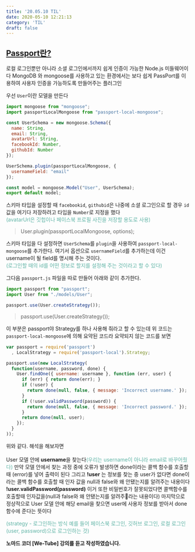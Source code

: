 ```yaml
---
title: '20.05.10 TIL'
date: 2020-05-10 12:21:13
category: 'TIL'
draft: false
---
```


## <u>Passport란?</u>
로컬 로그인뿐만 아니라 소셜 로그인에서까지 쉽게 인증이 가능한 Node.js 미들웨어이다
MongoDB 와 mongoose를 사용하고 있는 환경에서는 보다 쉽게 PassPort를 이용하여 사용자 인증을 가능하도록 만들어주는 플러그인


우선 `User`이란 모델을 만든다

```js
import mongoose from "mongoose";
import passportLocalMongoose from "passport-local-mongoose";

const UserSchema = new mongoose.Schema({
  name: String,
  email: String,
  avatarUrl: String,
  facebookId: Number,
  githubId: Number
});

UserSchema.plugin(passportLocalMongoose, {
  usernameField: "email"
});

const model = mongoose.Model("User", UserSchema);
export default model;
```

스키마 타입을 설정할 때 `facebookid`, `githubid`은 나중에 소셜 로그인으로 할 경우 `id` 값을 여기다 저장하려고 타입을 `Number`로 지정을 했다<br>
<span style="color: #60b4a6">(avatarUrl은 깃헙이나 페이스북 프로필 사진을 저장할 용도로 사용)</span>

> User.plugin(passportLocalMongoose, options);

스키마 타입을 다 설정하면 `UserSchema`를 `plugin`을 사용하여 `passport-local-mongoose`를 추가한다.
여기서 옵션으로 `usernameField`를 추가하는데 이건 username이 될 field를 명시해 주는 것이다. <br>
<span style="color: #60b4a6">(로그인할 때의 id를 어떤 정보로 할지를 설정해 주는 것이라고 할 수 있다)</span><br>

그다음 `passport.js` 파일을 따로 만들어 아래와 같이 추가한다.

```js
import passport from "passport";
import User from "./models/User";

passport.use(User.createStrategy());
```

> passport.use(User.createStrategy());

이 부분은 passport야 Strategy를 하나 사용해 줘라고 할 수 있는데 위 코드는 `passport-local-mongoose`에 의해 요약된 코드라 요약되지 않는 코드를 보면<br>

```js
var passport = require('passport')
  , LocalStrategy = require('passport-local').Strategy;

passport.use(new LocalStrategy(
  function(username, password, done) {
    User.findOne({ username: username }, function (err, user) {
      if (err) { return done(err); }
      if (!user) {
        return done(null, false, { message: 'Incorrect username.' });
      }
      if (!user.validPassword(password)) {
        return done(null, false, { message: 'Incorrect password.' });
      }
      return done(null, user);
    });
  }
));
```

위와 같다. 해석을 해보자면<br><br>
User 모델 안에 **username**을 찾는다<span style="color: #60b4a6">(우리는 username이 아니라 email로 바꾸어줬다)</span> 만약
모델 안에서 찾는 과정 중에 오류가 발생하면 done이라는 콜백 함수를 호출할 때 (error)를 넣어 출력이 된다
그리고 **!user** 는 정보를 찾는 중 user가 없다면 done이라는 콜백 함수를 호출할 때 인자 값을 null과 false와 왜 안됐는지를 알려주는 내용이다
**!user.validPassword(password)** 이거 또한 비밀번호가 잘못되었다면 콜백함수를 호출할때 인자값을(null과 false와 왜 안됐는지를 알려주라는 내용이다) 마지막으로 정상적으로 User 모델 안에 해당 email을 찾으면 user에 사용자 정보를 받아서 done 함수에 준다는 뜻이다

<span style="color: #60b4a6">(strategy - 로그인하는 방식 예를 들어 페이스북 로그인, 깃허브 로그인, 로컬 로그인(user, password)으로 로그인하는 것)</span><br>

**노마드 코더 [We-Tube] 강의를 듣고 작성하였습니다.**